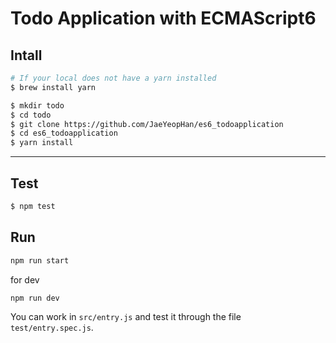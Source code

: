 # Todo Application with ECMAScript6

## Intall
```bash
# If your local does not have a yarn installed
$ brew install yarn

$ mkdir todo
$ cd todo
$ git clone https://github.com/JaeYeopHan/es6_todoapplication
$ cd es6_todoapplication
$ yarn install
```
---

## Test
```bash
$ npm test
```
## Run
```bash
npm run start
```
for dev
```bash
npm run dev
```

You can work in `src/entry.js` and test it through the file `test/entry.spec.js`.